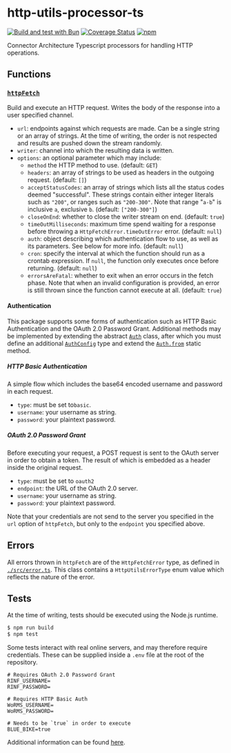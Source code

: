 # http-utils-processor-ts

[![Build and test with Bun](https://github.com/jenspots/http-utils-processor-ts/actions/workflows/build-test.yml/badge.svg)](https://github.com/jenspots/http-utils-processor-ts/actions/workflows/build-test.yml) [![Coverage Status](https://coveralls.io/repos/github/jenspots/http-utils-processor-ts/badge.svg?branch=main)](https://coveralls.io/github/jenspots/http-utils-processor-ts?branch=main) [![npm](https://img.shields.io/npm/v/@rdfc/http-utils-processor-ts.svg?style=popout)](https://npmjs.com/package/@rdfc/http-utils-processor-ts)

Connector Architecture Typescript processors for handling HTTP operations.

## Functions

### [`httpFetch`](./src/index.ts)

Build and execute an HTTP request. Writes the body of the response into a user specified channel.

-   `url`: endpoints against which requests are made. Can be a single string or an array of strings. At the time of writing, the order is not respected and results are pushed down the stream randomly.
-   `writer`: channel into which the resulting data is written.
-   `options`: an optional parameter which may include:
    -   `method` the HTTP method to use. (default: `GET`)
    -   `headers`: an array of strings to be used as headers in the outgoing request. (default: `[]`)
    -   `acceptStatusCodes`: an array of strings which lists all the status codes deemed "successful". These strings contain either integer literals such as `"200"`, or ranges such as `"200-300"`. Note that range "`a-b`" is inclusive `a`, exclusive `b`. (default: `["200-300"]`)
    -   `closeOnEnd`: whether to close the writer stream on end. (default: `true`)
    -   `timeOutMilliseconds`: maximum time spend waiting for a response before throwing a `HttpFetchError.timeOutError` error. (default: `null`)
    -   `auth`: object describing which authentication flow to use, as well as its parameters. See below for more info. (default: `null`)
    -   `cron`: specify the interval at which the function should run as a crontab expression. If `null`, the function only executes once before returning. (default: `null`)
    -   `errorsAreFatal`: whether to exit when an error occurs in the fetch phase. Note that when an invalid configuration is provided, an error is still thrown since the function cannot execute at all. (default: `true`)

#### Authentication

This package supports some forms of authentication such as HTTP Basic Authentication and the OAuth 2.0 Password Grant. Additional methods may be implemented by extending the abstract [`Auth`](./src/auth/index.ts) class, after which you must define an additional [`AuthConfig`](./src/auth/index.ts) type and extend the [`Auth.from`](./src/auth/index.ts) static method.

##### HTTP Basic Authentication

A simple flow which includes the base64 encoded username and password in each request.

-   `type`: must be set to`basic`.
-   `username`: your username as string.
-   `password`: your plaintext password.

##### OAuth 2.0 Password Grant

Before executing your request, a POST request is sent to the OAuth server in order to obtain a token. The result of which is embedded as a header inside the original request.

-   `type`: must be set to `oauth2`
-   `endpoint`: the URL of the OAuth 2.0 server.
-   `username`: your username as string.
-   `password`: your plaintext password.

Note that your credentials are not send to the server you specified in the `url` option of `httpFetch`, but only to the `endpoint` you specified above.

## Errors

All errors thrown in `httpFetch` are of the `HttpFetchError` type, as defined in [`./src/error.ts`](./src/error.ts). This class contains a `HttpUtilsErrorType` enum value which reflects the nature of the error.

## Tests

At the time of writing, tests should be executed using the Node.js runtime.

```sh
$ npm run build
$ npm test
```

Some tests interact with real online servers, and may therefore require credentials. These can be supplied inside a `.env` file at the root of the repository.

```shell
# Requires OAuth 2.0 Password Grant
RINF_USERNAME=
RINF_PASSWORD=

# Requires HTTP Basic Auth
WoRMS_USERNAME=
WoRMS_PASSWORD=

# Needs to be `true` in order to execute
BLUE_BIKE=true
```

Additional information can be found [here](./tests/README.md).
